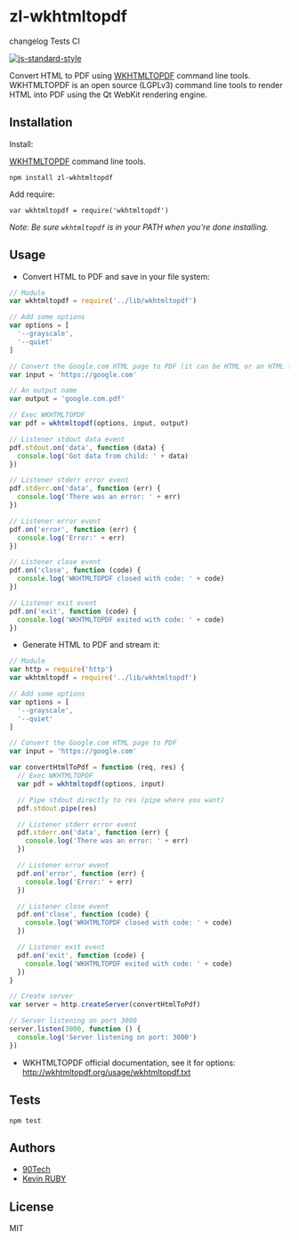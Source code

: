 zl-wkhtmltopdf
=========




changelog
Tests
CI



[![js-standard-style](https://img.shields.io/badge/code%20style-standard-brightgreen.svg)](http://standardjs.com/)

Convert HTML to PDF using [WKHTMLTOPDF](http://wkhtmltopdf.org/) command line tools. WKHTMLTOPDF is an open source (LGPLv3) command line tools to render HTML into PDF using the Qt WebKit rendering engine.

## Installation

Install:

[WKHTMLTOPDF](http://wkhtmltopdf.org/) command line tools.

`npm install zl-wkhtmltopdf`

Add require:

`var wkhtmltopdf = require('wkhtmltopdf')`

_Note: Be sure `wkhtmltopdf` is in your PATH when you're done installing._

## Usage

- Convert HTML to PDF and save in your file system:

```js
// Module
var wkhtmltopdf = require('../lib/wkhtmltopdf')

// Add some options
var options = [
  '--grayscale',
  '--quiet'
]

// Convert the Google.com HTML page to PDF (it can be HTML or an HTML file)
var input = 'https://google.com'

// An output name
var output = 'google.com.pdf'

// Exec WKHTMLTOPDF
var pdf = wkhtmltopdf(options, input, output)

// Listener stdout data event
pdf.stdout.on('data', function (data) {
  console.log('Got data from child: ' + data)
})

// Listener stderr error event
pdf.stderr.on('data', function (err) {
  console.log('There was an error: ' + err)
})

// Listener error event
pdf.on('error', function (err) {
  console.log('Error:' + err)
})

// Listener close event
pdf.on('close', function (code) {
  console.log('WKHTMLTOPDF closed with code: ' + code)
})

// Listener exit event
pdf.on('exit', function (code) {
  console.log('WKHTMLTOPDF exited with code: ' + code)
})

```


- Generate HTML to PDF and stream it:

```js
// Module
var http = require('http')
var wkhtmltopdf = require('../lib/wkhtmltopdf')

// Add some options
var options = [
  '--grayscale',
  '--quiet'
]

// Convert the Google.com HTML page to PDF
var input = 'https://google.com'

var convertHtmlToPdf = function (req, res) {
  // Exec WKHTMLTOPDF
  var pdf = wkhtmltopdf(options, input)

  // Pipe stdout directly to res (pipe where you want)
  pdf.stdout.pipe(res)

  // Listener stderr error event
  pdf.stderr.on('data', function (err) {
    console.log('There was an error: ' + err)
  })

  // Listener error event
  pdf.on('error', function (err) {
    console.log('Error:' + err)
  })

  // Listener close event
  pdf.on('close', function (code) {
    console.log('WKHTMLTOPDF closed with code: ' + code)
  })

  // Listener exit event
  pdf.on('exit', function (code) {
    console.log('WKHTMLTOPDF exited with code: ' + code)
  })
}

// Create server
var server = http.createServer(convertHtmlToPdf)

// Server listening on port 3000
server.listen(3000, function () {
  console.log('Server listening on port: 3000')
})

```

- WKHTMLTOPDF official documentation, see it for options:
http://wkhtmltopdf.org/usage/wkhtmltopdf.txt

## Tests

`npm test`

## Authors

- [90Tech](https://90tech.fr)
- [Kevin RUBY](https://github.com/RK-)

## License

MIT
